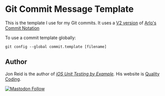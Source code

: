 # Git Commit Message Template

This is the template I use for my Git commits. It uses a [V2 version](https://github.com/RefactoringCombos/ArlosCommitNotation/pull/43) of
[Arlo's Commit Notation](https://github.com/RefactoringCombos/ArlosCommitNotation)

To use a commit template globally:

    git config --global commit.template [filename]

## Author

Jon Reid is the author of _[iOS Unit Testing by Example](https://iosunittestingbyexample.com)._ His website is [Quality Coding](https://qualitycoding.org).

[![Mastodon Follow](https://img.shields.io/mastodon/follow/109765011064804734?domain=https%3A%2F%2Fiosdev.space
)](https://iosdev.space/@qcoding)
